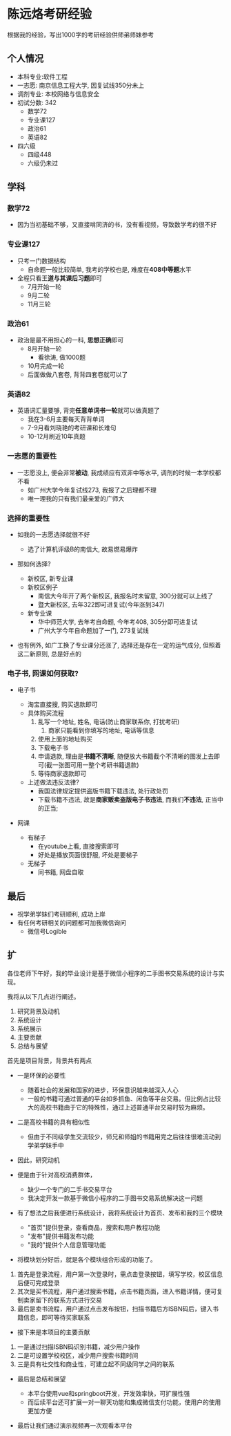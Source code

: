 # 陈远烙考研经验

根据我的经验，写出1000字的考研经验供师弟师妹参考

## 个人情况

- 本科专业:软件工程
- 一志愿: 南京信息工程大学, 因复试线350分未上
- 调剂专业: 本校网络与信息安全
- 初试分数: 342
  - 数学72
  - 专业课127
  - 政治61
  - 英语82
- 四六级
  - 四级448
  - 六级仍未过

## 学科

### 数学72

- 因为当初基础不够，又直接啃同济的书，没有看视频，导致数学考的很不好

### 专业课127

- 只考一门数据结构
  - 自命题一般比较简单, 我考的学校也是, 难度在**408中等题**水平
- 全程只看王**道与其课后习题**即可
  - 7月开始一轮
  - 9月二轮
  - 11月三轮

### 政治61

- 政治是最不用担心的一科, **思想正确**即可
  - 8月开始一轮
    - 看徐涛, 做1000题
  - 10月完成一轮
  - 后面做做八套卷, 背背四套卷就可以了

### 英语82

- 英语词汇量要够, 背完**任意单词书一轮**就可以做真题了
  - 我在3-6月主要每天背背单词
  - 7-9月看刘晓艳的考研课和长难句
  - 10-12月刷近10年真题

### 一志愿的重要性

- 一志愿没上, 便会非常**被动**, 我成绩应有双非中等水平, 调剂的时候一本学校都不看
  - 如广州大学今年复试线273, 我报了之后理都不理
  - 唯一理我的只有我们最亲爱的广师大

### 选择的重要性

- 如我的一志愿选择就很不好
  - 选了计算机评级B的南信大, 故易燃易爆炸

- 那如何选择?
  - 新校区, 新专业课
  - 新校区例子
    - 南信大今年开了两个新校区, 我报名时未留意, 300分就可以上线了
    - 暨大新校区, 去年322即可进复试(今年涨到347)
  - 新专业课
    - 华中师范大学, 去年考自命题, 今年考408, 305分即可进复试
    - 广州大学今年自命题加了一门, 273复试线
- 也有例外, 如广工换了专业课分还涨了, 选择还是存在一定的运气成分, 但照着这二新原则, 总是好点的

### 电子书, 网课如何获取?

- 电子书
  - 淘宝直接搜, 购买退款即可
  - 具体购买流程
    1. 乱写一个地址, 姓名, 电话(防止商家联系你, 打扰考研)
       1. 商家只能看到你填写的地址, 电话等信息
    2. 使用上面的地址购买
    3. 下载电子书
    4. 申请退款, 理由是**书籍不清晰**, 随便放大书籍截个不清晰的图发上去即可(截一张图可用一整个考研书籍退款)
    5. 等待商家退款即可
  - 上述做法违反法律?
    - 我国法律规定提供盗版书籍下载违法, 处行政处罚
    - 下载书籍不违法, 故是**商家贩卖盗版电子书违法**, 而我们**不违法**, 正当中的正当;

- 网课
  - 有梯子
    - 在youtube上看, 直接搜索即可
    - 好处是播放页面很舒服, 坏处是要梯子
  - 无梯子
    - 同书籍, 网盘自取

## 最后

- 祝学弟学妹们考研顺利, 成功上岸
- 有任何考研相关的问题都可加我微信询问
  - 微信号Logible

## 扩

各位老师下午好，我的毕业设计是基于微信小程序的二手图书交易系统的设计与实现。

我将从以下几点进行阐述。

1. 研究背景及动机
2. 系统设计
3. 系统展示
4. 主要贡献
5. 总结与展望

首先是项目背景，背景共有两点

- 一是环保的必要性
  - 随着社会的发展和国家的进步，环保意识越来越深入人心
  - 一般的书籍可通过普通的平台如多抓鱼、闲鱼等平台交易。但比例占比较大的高校书籍由于它的特殊性，通过上述普通平台交易时较为麻烦。
- 二是高校书籍的具有相似性
  - 但由于不同级学生交流较少，师兄和师姐的书籍用完之后往往很难流动到学弟学妹手中

- 因此，研究动机
- 便是由于针对高校消费群体，
  - 缺少一个专门的二手书交易平台
  - 我决定开发一款基于微信小程序的二手图书交易系统解决这一问题

- 有了想法之后我便进行系统设计，我将系统设计为首页、发布和我的三个模块
  - "首页"提供登录，查看商品，搜索和用户教程功能
  - "发布"提供书籍发布功能
  - "我的"提供个人信息管理功能

- 将模块划分好后，就是各个模块组合形成的功能了。

1. 首先是登录流程，用户第一次登录时，需点击登录按钮，填写学校，校区信息后便可完成登录
2. 其次是买书流程，用户通过搜索书籍，点击书籍页面，进入书籍详情，便可复制卖家留下的联系方式进行交易
3. 最后是卖书流程，用户通过点击发布按钮，扫描书籍后方ISBN码后，键入书籍信息，即可等待买家联系

- 接下来是本项目的主要贡献

1. 一是通过扫描ISBN码识别书籍，减少用户操作
2. 二是可设置学校校区，减少用户搜索书籍时间
3. 三是具有社交性和商业性，可建立起不同级同学之间的联系

- 最后是总结和展望
  - 本平台使用vue和springboot开发，开发效率快，可扩展性强
  - 而后续平台还可扩展一对一聊天功能和集成微信支付功能，使用户的使用更加方便

- 最后让我们通过演示视频再一次观看本平台
